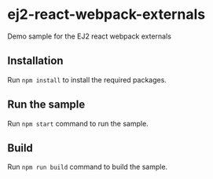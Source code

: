 # ej2-react-webpack-externals
Demo sample for the EJ2 react webpack externals

## Installation

Run `npm install` to install the required packages.

## Run the sample

Run `npm start` command to run the sample.

## Build

Run `npm run build` command to build the sample.
